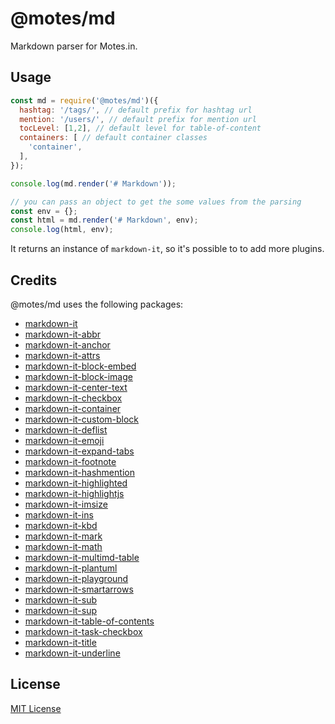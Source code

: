 # @motes/md

Markdown parser for Motes.in.

## Usage

```javascript
const md = require('@motes/md')({
  hashtag: '/tags/', // default prefix for hashtag url
  mention: '/users/', // default prefix for mention url
  tocLevel: [1,2], // default level for table-of-content
  containers: [ // default container classes
    'container',
  ],
});

console.log(md.render('# Markdown'));

// you can pass an object to get the some values from the parsing
const env = {};
const html = md.render('# Markdown', env);
console.log(html, env);
```

It returns an instance of `markdown-it`, so it's possible to to add more plugins.

## Credits

@motes/md uses the following packages:

- [markdown-it](https://www.npmjs.com/package/markdown-it)
- [markdown-it-abbr](https://www.npmjs.com/package/markdown-it-abbr)
- [markdown-it-anchor](https://www.npmjs.com/package/markdown-it-anchor)
- [markdown-it-attrs](https://www.npmjs.com/package/markdown-it-attrs)
- [markdown-it-block-embed](https://www.npmjs.com/package/markdown-it-block-embed)
- [markdown-it-block-image](https://www.npmjs.com/package/markdown-it-block-image)
- [markdown-it-center-text](https://www.npmjs.com/package/markdown-it-center-text)
- [markdown-it-checkbox](https://www.npmjs.com/package/markdown-it-checkbox)
- [markdown-it-container](https://www.npmjs.com/package/markdown-it-container)
- [markdown-it-custom-block](https://www.npmjs.com/package/markdown-it-custom-block)
- [markdown-it-deflist](https://www.npmjs.com/package/markdown-it-deflist)
- [markdown-it-emoji](https://www.npmjs.com/package/markdown-it-emoji)
- [markdown-it-expand-tabs](https://www.npmjs.com/package/markdown-it-expand-tabs)
- [markdown-it-footnote](https://www.npmjs.com/package/markdown-it-footnote)
- [markdown-it-hashmention](https://www.npmjs.com/package/markdown-it-hashmention)
- [markdown-it-highlighted](https://www.npmjs.com/package/markdown-it-highlighted)
- [markdown-it-highlightjs](https://www.npmjs.com/package/markdown-it-highlightjs)
- [markdown-it-imsize](https://www.npmjs.com/package/markdown-it-imsize)
- [markdown-it-ins](https://www.npmjs.com/package/markdown-it-ins)
- [markdown-it-kbd](httpls://www.npmjs.com/package/markdown-it-kbd)
- [markdown-it-mark](https://www.npmjs.com/package/markdown-it-mark)
- [markdown-it-math](https://www.npmjs.com/package/markdown-it-math)
- [markdown-it-multimd-table](httpls://www.npmjs.com/package/markdown-it-multimd-table)
- [markdown-it-plantuml](httpls://www.npmjs.com/package/markdown-it-plantuml)
- [markdown-it-playground](https://www.npmjs.com/package/markdown-it-playground)
- [markdown-it-smartarrows](https://www.npmjs.com/package/markdown-it-smartarrows)
- [markdown-it-sub](https://www.npmjs.com/package/markdown-it-sub)
- [markdown-it-sup](https://www.npmjs.com/package/markdown-it-sup)
- [markdown-it-table-of-contents](https://www.npmjs.com/package/markdown-it-table-of-contents)
- [markdown-it-task-checkbox](https://www.npmjs.com/package/markdown-it-task-checkbox)
- [markdown-it-title](https://www.npmjs.com/package/markdown-it-title)
- [markdown-it-underline](https://www.npmjs.com/package/markdown-it-underline)

## License

[MIT License](LICENSE)
